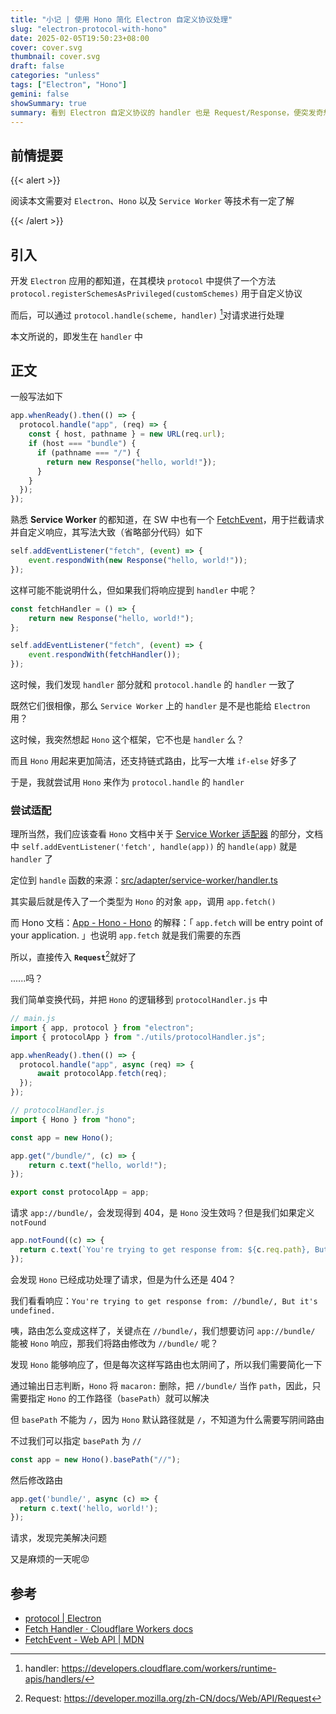 ```yaml
---
title: "小记 | 使用 Hono 简化 Electron 自定义协议处理"
slug: "electron-protocol-with-hono"
date: 2025-02-05T19:50:23+08:00
cover: cover.svg
thumbnail: cover.svg
draft: false
categories: "unless"
tags: ["Electron", "Hono"]
gemini: false
showSummary: true
summary: 看到 Electron 自定义协议的 handler 也是 Request/Response，便突发奇想🤓👆
---
```


## 前情提要

{{< alert >}}

阅读本文需要对 `Electron`、`Hono` 以及 `Service Worker` 等技术有一定了解

{{< /alert >}}

## 引入

开发 `Electron` 应用的都知道，在其模块 `protocol` 中提供了一个方法`protocol.registerSchemesAsPrivileged(customSchemes)` 用于自定义协议

而后，可以通过 `protocol.handle(scheme, handler)` [^1]对请求进行处理

本文所说的，即发生在 `handler` 中

## 正文

一般写法如下

```javascript
app.whenReady().then(() => {
  protocol.handle("app", (req) => {
    const { host, pathname } = new URL(req.url);
    if (host === "bundle") {
      if (pathname === "/") {
        return new Response("hello, world!"});
      }
    }
  });
});

```

熟悉 **Service Worker** 的都知道，在 SW 中也有一个 [FetchEvent][2]，用于拦截请求并自定义响应，其写法大致（省略部分代码）如下

```javascript
self.addEventListener("fetch", (event) => {
    event.respondWith(new Response("hello, world!"));
});

```

这样可能不能说明什么，但如果我们将响应提到 `handler` 中呢？

```javascript
const fetchHandler = () => {
	return new Response("hello, world!");
};

self.addEventListener("fetch", (event) => {
    event.respondWith(fetchHandler());
});

```

这时候，我们发现 `handler` 部分就和 `protocol.handle` 的 `handler` 一致了

既然它们很相像，那么 `Service Worker` 上的 `handler` 是不是也能给 `Electron` 用？

这时候，我突然想起 `Hono` 这个框架，它不也是 `handler` 么？

而且 `Hono` 用起来更加简洁，还支持链式路由，比写一大堆 `if-else` 好多了

于是，我就尝试用 `Hono` 来作为 `protocol.handle` 的 `handler`

### 尝试适配

理所当然，我们应该查看 `Hono` 文档中关于 [Service Worker 适配器][3] 的部分，文档中 `self.addEventListener('fetch', handle(app))` 的 `handle(app)` 就是 `handler` 了

定位到 `handle` 函数的来源：[src/adapter/service-worker/handler.ts][4]

其实最后就是传入了一个类型为 `Hono` 的对象 `app`，调用 `app.fetch()`

而 Hono 文档：[App - Hono - Hono][5] 的解释：「 `app.fetch` will be entry point of your application. 」也说明 `app.fetch` 就是我们需要的东西

所以，直接传入 **`Request`**[^2]就好了

......吗？

我们简单变换代码，并把 `Hono` 的逻辑移到 `protocolHandler.js` 中

```javascript
// main.js
import { app, protocol } from "electron";
import { protocolApp } from "./utils/protocolHandler.js";

app.whenReady().then(() => {
  protocol.handle("app", async (req) => {
      await protocolApp.fetch(req);
  });
});

// protocolHandler.js
import { Hono } from "hono";

const app = new Hono();

app.get("/bundle/", (c) => {
    return c.text("hello, world!");
});

export const protocolApp = app;

```

请求 `app://bundle/`，会发现得到 404，是 `Hono` 没生效吗？但是我们如果定义 `notFound`

```javascript
app.notFound((c) => {
  return c.text(`You're trying to get response from: ${c.req.path}, But it's undefined.`, 404);
});

```

会发现 `Hono` 已经成功处理了请求，但是为什么还是 404？

我们看看响应：`You're trying to get response from: //bundle/, But it's undefined.`

咦，路由怎么变成这样了，关键点在 `//bundle/`，我们想要访问 `app://bundle/` 能被 `Hono` 响应，那我们将路由修改为 `//bundle/` 呢？

发现 `Hono` 能够响应了，但是每次这样写路由也太阴间了，所以我们需要简化一下

通过输出日志判断，`Hono` 将 `macaron:` 删除，把 `//bundle/` 当作 `path`，因此，只需要指定 `Hono` 的工作路径（`basePath`）就可以解决

但 `basePath` 不能为 `/`，因为 `Hono` 默认路径就是 `/`，不知道为什么需要写阴间路由

不过我们可以指定 `basePath` 为 `//`

```javascript
const app = new Hono().basePath("//");

```

然后修改路由

```javascript
app.get('bundle/', async (c) => {
  return c.text('hello, world!');
});

```

请求，发现完美解决问题

又是麻烦的一天呢😡

## 参考

- [protocol | Electron](https://www.electronjs.org/zh/docs/latest/api/protocol)
- [Fetch Handler · Cloudflare Workers docs](https://developers.cloudflare.com/workers/runtime-apis/handlers/fetch/)
- [FetchEvent - Web API | MDN](https://developer.mozilla.org/zh-CN/docs/Web/API/FetchEvent)

[1]: <https://www.electronjs.org/zh/docs/latest/api/protocol#protocolhandlescheme-handler>
[2]: <https://developer.mozilla.org/zh-CN/docs/Web/API/FetchEvent>
[3]: <https://hono.dev/docs/getting-started/service-worker>
[4]: <https://github.com/honojs/hono/blob/main/src/adapter/service-worker/handler.ts>
[5]: <https://hono.dev/docs/api/hono#fetch>

[^1]: handler: https://developers.cloudflare.com/workers/runtime-apis/handlers/
[^2]: Request: https://developer.mozilla.org/zh-CN/docs/Web/API/Request
